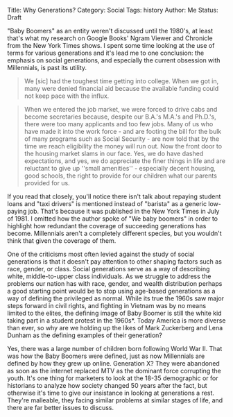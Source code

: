 Title: Why Generations?
Category: Social
Tags: history
Author: Me
Status: Draft

"Baby Boomers" as an entity weren't discussed until the 1980's, at least that's what my research on Google Books' Ngram Viewer and Chronicle from the New York Times shows. I spent some time looking at the use of terms for various generations and it's lead me to one conclusion: the emphasis on social generations, and especially the current obsession with Millennials, is past its utility.

> We [sic] had the toughest time getting into college. When we got in, many were denied financial aid because the available funding could not keep pace with the influx.

> When we entered the job market, we were forced to drive cabs and become secretaries because, despite our B.A.'s M.A.'s and Ph.D.'s, there were too many applicants and too few jobs. Many of us who have made it into the work force - and are footing the bill for the bulk of many programs such as Social Security - are now told that by the time we reach eligibility the money will run out. Now the front door to the housing market slams in our face. Yes, we do have dashed expectations, and yes, we do appreciate the finer things in life and are reluctant to give up ''small amenities'' - especially decent housing, good schools, the right to provide for our children what our parents provided for us. 

If you read that closely, you'll notice there isn't talk about repaying student loans and "taxi drivers" is mentioned instead of "barista" as a generic low-paying job. That's because it was published in the New York Times in July of 1981. I omitted how the author spoke of "We baby boomers" in order to highlight how redundant the coverage of succeeding generations has become. Millennials aren't a completely different species, but you wouldn't think that given the coverage of them.

One of the criticisms most often levied against the study of social generations is that it doesn't pay attention to other shaping factors such as race, gender, or class. Social generations serve as a way of describing white, middle-to-upper class individuals. As we struggle to address the problems our nation has with race, gender, and wealth distribution perhaps a good starting point would be to stop using age-based generations as a way of defining the privileged as normal. While its true the 1960s saw major steps forward in civil rights, and fighting in Vietnam was by no means limited to the elites, the defining image of Baby Boomer is still the white kid taking part in a student protest in the 1960s*. Today America is more diverse than ever, so why are we holding up the likes of Mark Zuckerberg and Lena Dunham as the defining examples of their generation?

Yes, there was a large number of children born following World War II. That was how the Baby Boomers were defined, just as now Millennials are defined by how they grew up online. Generation X? They were abandoned as soon as the internet replaced MTV as the dominant force corrupting the youth. It's one thing for marketers to look at the 18-35 demographic or for historians to analyze how society changed 50 years after the fact, but otherwise it's time to give our insistance in looking at generations a rest. They're malleable, they facing similar problems at similar stages of life, and there are far better issues to discuss.
